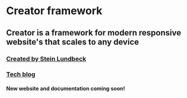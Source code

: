 # Creator framework

## Creator is a framework for modern responsive website's that scales to any device

### [Created by Stein Lundbeck](https://sltech.no)

### [Tech blog](https://blog.sltech.no)

#### New website and documentation coming soon!